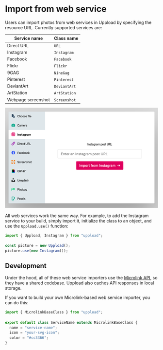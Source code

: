# Import from web service

Users can import photos from web services in Uppload by specifying the resource URL. Currently supported services are:

| Service name | Class name |
| ------------ | ---------- |
| Direct URL | `URL` |
| Instagram | `Instagram` |
| Facebook | `Facebook` |
| Flickr | `Flickr` |
| 9GAG | `NineGag` |
| Pinterest | `Pinterest` |
| DeviantArt | `DeviantArt` |
| ArtStation | `ArtStation` |
| Webpage screenshot | `Screenshot` |

![Screenshot of Instagram service](/assets/screenshots/instagram.png)

All web services work the same way. For example, to add the Instagram service to your build, simply import it, initialize the class to an object, and use the `Uppload.use()` function:

```ts
import { Uppload, Instagram } from "uppload";

const picture = new Uppload();
picture.use(new Instagram());
```

## Development

Under the hood, all of these web service importers use the [Microlink API](https://microlink.io), so they have a shared codebase. Uppload also caches API responses in local storage.

If you want to build your own Microlink-based web service importer, you can do this:

```ts
import { MicrolinkBaseClass } from "uppload";

export default class ServiceName extends MicrolinkBaseClass {
  name = "service-name";
  icon = "your-svg-icon";
  color = "#cc3366";
}
```
